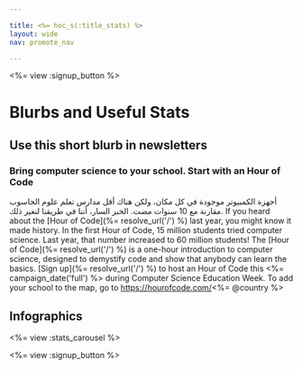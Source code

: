```yaml
---

title: <%= hoc_s(:title_stats) %>
layout: wide
nav: promote_nav

---
```


<%= view :signup_button %>

# Blurbs and Useful Stats

## Use this short blurb in newsletters

### Bring computer science to your school. Start with an Hour of Code

أجهزة الكمبيوتر موجودة في كل مكان، ولكن هناك أقل مدارس تعلم علوم الحاسوب مقارنة مع 10 سنوات مضت. الخبر السار، أننا في طريقنا لنغير ذلك. If you heard about the [Hour of Code](%= resolve_url('/') %) last year, you might know it made history. In the first Hour of Code, 15 million students tried computer science. Last year, that number increased to 60 million students! The [Hour of Code](%= resolve_url('/') %) is a one-hour introduction to computer science, designed to demystify code and show that anybody can learn the basics. [Sign up](%= resolve_url('/') %) to host an Hour of Code this <%= campaign_date('full') %> during Computer Science Education Week. To add your school to the map, go to https://hourofcode.com/<%= @country %>

## Infographics

<%= view :stats_carousel %>

<%= view :signup_button %>
